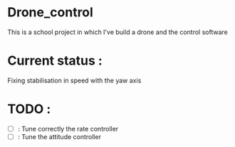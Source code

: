 # Drone_control

This is a school project in which I've build a drone and the control software

# Current status :

Fixing stabilisation in speed with the yaw axis

# TODO :

- [ ] : Tune correctly the rate controller
- [ ] : Tune the attitude controller
